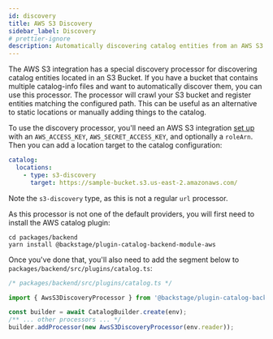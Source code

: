 ```yaml
---
id: discovery
title: AWS S3 Discovery
sidebar_label: Discovery
# prettier-ignore
description: Automatically discovering catalog entities from an AWS S3 Bucket
---
```


The AWS S3 integration has a special discovery processor for discovering catalog
entities located in an S3 Bucket. If you have a bucket that contains multiple
catalog-info files and want to automatically discover them, you can use this
processor. The processor will crawl your S3 bucket and register entities
matching the configured path. This can be useful as an alternative to static
locations or manually adding things to the catalog.

To use the discovery processor, you'll need an AWS S3 integration
[set up](locations.md) with an `AWS_ACCESS_KEY`, `AWS_SECRET_ACCESS_KEY`, and
optionally a `roleArn`. Then you can add a location target to the catalog
configuration:

```yaml
catalog:
  locations:
    - type: s3-discovery
      target: https://sample-bucket.s3.us-east-2.amazonaws.com/
```

Note the `s3-discovery` type, as this is not a regular `url` processor.

As this processor is not one of the default providers, you will first need to install the AWS catalog plugin:

```shell
cd packages/backend
yarn install @backstage/plugin-catalog-backend-module-aws
```

Once you've done that, you'll also need to add the segment below to `packages/backend/src/plugins/catalog.ts`:

```ts
/* packages/backend/src/plugins/catalog.ts */

import { AwsS3DiscoveryProcessor } from '@backstage/plugin-catalog-backend-module-aws';

const builder = await CatalogBuilder.create(env);
/** ... other processors ... */
builder.addProcessor(new AwsS3DiscoveryProcessor(env.reader));
```

